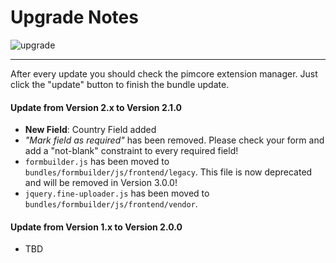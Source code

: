 # Upgrade Notes
![upgrade](https://user-images.githubusercontent.com/700119/31535145-3c01a264-affa-11e7-8d86-f04c33571f65.png)  
***
After every update you should check the pimcore extension manager. Just click the "update" button to finish the bundle update.

#### Update from Version 2.x to Version 2.1.0
- **New Field**: Country Field added
- *"Mark field as required"* has been removed. Please check your form and add a "not-blank" constraint to every required field!
- `formbuilder.js` has been moved to `bundles/formbuilder/js/frontend/legacy`. This file is now deprecated and will be removed in Version 3.0.0!
- `jquery.fine-uploader.js` has been moved to `bundles/formbuilder/js/frontend/vendor`.

#### Update from Version 1.x to Version 2.0.0
- TBD